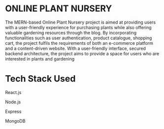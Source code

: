 # ONLINE PLANT NURSERY
The MERN-based Online Plant Nursery  project is aimed at providing users with a user-friendly experience for purchasing plants while also offering valuable gardening resources through the blog. By incorporating functionalities such as user authentication, product catalogue, shopping cart, the project fulfils the requirements of both an e-commerce platform and a content-driven website. With a user-friendly interface, secured backend architecture, the project aims to provide a space for users who are interested in plants and gardening

# Tech Stack Used
React.js

Node.js

Express

MongoDB

